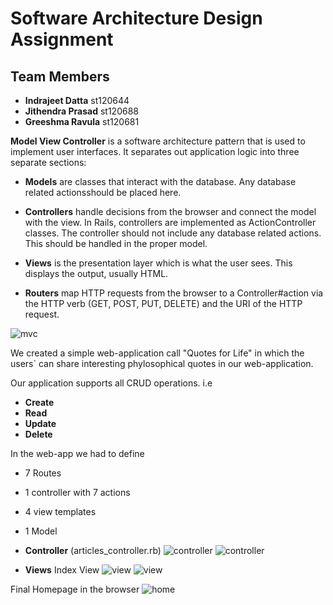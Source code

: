 # Software Architecture Design Assignment

## Team Members
* **Indrajeet Datta** st120644
* **Jithendra Prasad** st120688
* **Greeshma Ravula** st120681

**Model View Controller** is a software architecture pattern that is used to implement user interfaces.  It separates out application logic into three separate sections:



* **Models** are classes that interact with the database. Any database related actionsshould be placed here.

* **Controllers** handle decisions from the browser and connect the model with the view. In Rails, controllers are implemented as ActionController classes. The controller should not include any database related actions. This should be handled in the proper model.

* **Views** is the presentation layer which is what the user sees. This displays the output, usually HTML.

* **Routers** map HTTP requests from the browser to a Controller#action via the HTTP verb (GET, POST, PUT, DELETE) and the URI of the HTTP request.

![mvc](https://www.javacodegeeks.com/wp-content/uploads/2017/09/mvc.png)

We created a simple web-application call "Quotes for Life" in which the users` can share interesting phylosophical quotes in our web-application.

Our application supports all CRUD operations. i.e
 * **Create**
 * **Read**
 * **Update**
 * **Delete**
 
 

In the web-app we had to define 
* 7 Routes
* 1 controller with 7 actions
* 4 view templates
* 1 Model 

* **Controller** (articles_controller.rb)
![controller](https://i.imgur.com/hQUF05F.png)
![controller](https://i.imgur.com/ZvAE2qD.png)

* **Views** 
 Index View
 ![view](https://i.imgur.com/fJZVFoR.png)
 ![view](https://i.imgur.com/WlkZ97U.png)
 
 Final Homepage in the browser
  ![home]( https://i.imgur.com/2ramnkh.png)

